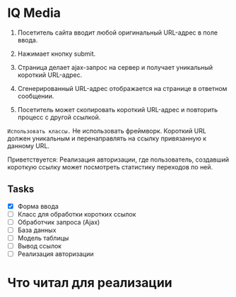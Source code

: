# IQ Media

1. Посетитель сайта вводит любой оригинальный URL-адрес в поле ввода.
2. Нажимает кнопку submit.

3. Страница делает ajax-запрос на сервер и получает уникальный короткий URL-адрес.
4. Сгенерированный URL-адрес отображается на странице в ответном сообщении.
5. Посетитель может скопировать короткий URL-адрес и повторить процесс с другой ссылкой.

`Использовать классы.` Не использовать фреймворк.
Короткий URL должен уникальным и перенаправлять на ссылку привязанную к данному URL.

Приветствуется:
Реализация авторизации, где пользователь, создавший короткую ссылку может посмотреть статистику переходов по ней.

## Tasks

- [x] Форма ввода
- [ ] Класс для обработки коротких ссылок
- [ ] Обработчик запроса (Ajax)
- [ ] База данных
- [ ] Модель таблицы
- [ ] Вывод ссылок
- [ ] Реализация авторизации

# Что читал для реализации